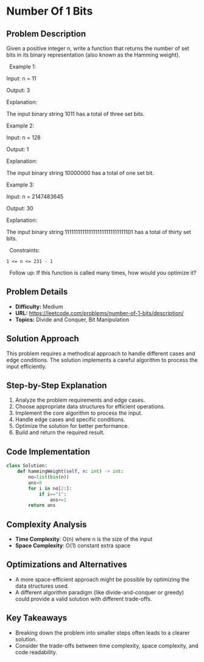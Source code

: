 # Number Of 1 Bits

## Problem Description

Given a positive integer n, write a function that returns the number of set bits in its binary representation (also known as the Hamming weight).

 
Example 1:


Input: n = 11

Output: 3

Explanation:

The input binary string 1011 has a total of three set bits.


Example 2:


Input: n = 128

Output: 1

Explanation:

The input binary string 10000000 has a total of one set bit.


Example 3:


Input: n = 2147483645

Output: 30

Explanation:

The input binary string 1111111111111111111111111111101 has a total of thirty set bits.


 
Constraints:


	1 <= n <= 231 - 1


 
Follow up: If this function is called many times, how would you optimize it?

## Problem Details

- **Difficulty:** Medium
- **URL:** https://leetcode.com/problems/number-of-1-bits/description/
- **Topics:** Divide and Conquer, Bit Manipulation

## Solution Approach

This problem requires a methodical approach to handle different cases and edge conditions. The solution implements a careful algorithm to process the input efficiently.

## Step-by-Step Explanation

1. Analyze the problem requirements and edge cases.
2. Choose appropriate data structures for efficient operations.
3. Implement the core algorithm to process the input.
4. Handle edge cases and specific conditions.
5. Optimize the solution for better performance.
6. Build and return the required result.

## Code Implementation

```python
class Solution:
    def hammingWeight(self, n: int) -> int:
        no=list(bin(n))
        ans=0
        for i in no[2:]:
            if i=="1":
                ans+=1
        return ans
```

## Complexity Analysis

- **Time Complexity**: O(n) where n is the size of the input
- **Space Complexity**: O(1) constant extra space

## Optimizations and Alternatives

- A more space-efficient approach might be possible by optimizing the data structures used.
- A different algorithm paradigm (like divide-and-conquer or greedy) could provide a valid solution with different trade-offs.


## Key Takeaways

- Breaking down the problem into smaller steps often leads to a clearer solution.
- Consider the trade-offs between time complexity, space complexity, and code readability.


